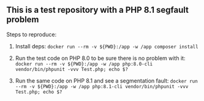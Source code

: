## This is a test repository with a PHP 8.1 segfault problem

Steps to reproduce:

1. Install deps:
`docker run --rm -v ${PWD}:/app -w /app composer install`

2. Run the test code on PHP 8.0 to be sure there is no problem with it:
`docker run --rm -v ${PWD}:/app -w /app php:8.0-cli vendor/bin/phpunit -vvv Test.php; echo $?`

3. Run the same code on PHP 8.1 and see a segmentation fault:
`docker run --rm -v ${PWD}:/app -w /app php:8.1-cli vendor/bin/phpunit -vvv Test.php; echo $?`
